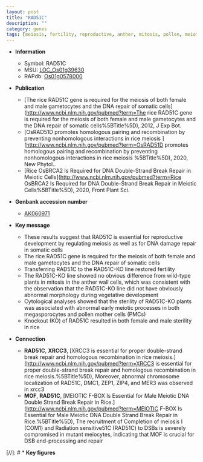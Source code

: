 ```yaml
---
layout: post
title: "RAD51C"
description: ""
category: genes
tags: [meiosis, fertility, reproductive, anther, mitosis, pollen, meiotic, vegetative, sterility]
---
```


* **Information**  
    + Symbol: RAD51C  
    + MSU: [LOC_Os01g39630](http://rice.uga.edu/cgi-bin/ORF_infopage.cgi?orf=LOC_Os01g39630)  
    + RAPdb: [Os01g0578000](https://rapdb.dna.affrc.go.jp/locus/?name=Os01g0578000)  

* **Publication**  
    + [The rice RAD51C gene is required for the meiosis of both female and male gametocytes and the DNA repair of somatic cells](http://www.ncbi.nlm.nih.gov/pubmed?term=The rice RAD51C gene is required for the meiosis of both female and male gametocytes and the DNA repair of somatic cells%5BTitle%5D), 2012, J Exp Bot.
    + [OsRAD51D promotes homologous pairing and recombination by preventing nonhomologous interactions in rice meiosis ](http://www.ncbi.nlm.nih.gov/pubmed?term=OsRAD51D promotes homologous pairing and recombination by preventing nonhomologous interactions in rice meiosis %5BTitle%5D), 2020, New Phytol..
    + [Rice OsBRCA2 Is Required for DNA Double-Strand Break Repair in Meiotic Cells](http://www.ncbi.nlm.nih.gov/pubmed?term=Rice OsBRCA2 Is Required for DNA Double-Strand Break Repair in Meiotic Cells%5BTitle%5D), 2020, Front Plant Sci.

* **Genbank accession number**  
    + [AK060971](http://www.ncbi.nlm.nih.gov/nuccore/AK060971)

* **Key message**  
    + These results suggest that RAD51C is essential for reproductive development by regulating meiosis as well as for DNA damage repair in somatic cells
    + The rice RAD51C gene is required for the meiosis of both female and male gametocytes and the DNA repair of somatic cells
    + Transferring RAD51C to the RAD51C-KO line restored fertility
    + The RAD51C-KO line showed no obvious difference from wild-type plants in mitosis in the anther wall cells, which was consistent with the observation that the RAD51C-KO line did not have obviously abnormal morphology during vegetative development
    + Cytological analyses showed that the sterility of RAD51C-KO plants was associated with abnormal early meiotic processes in both megasporocytes and pollen mother cells (PMCs)
    + Knockout (KO) of RAD51C resulted in both female and male sterility in rice

* **Connection**  
    + __RAD51C__, __XRCC3__, [XRCC3 is essential for proper double-strand break repair and homologous recombination in rice meiosis.](http://www.ncbi.nlm.nih.gov/pubmed?term=XRCC3 is essential for proper double-strand break repair and homologous recombination in rice meiosis.%5BTitle%5D), Moreover, abnormal chromosome localization of RAD51C, DMC1, ZEP1, ZIP4, and MER3 was observed in xrcc3
    + __MOF__, __RAD51C__, [MEIOTIC F-BOX Is Essential for Male Meiotic DNA Double Strand Break Repair in Rice.](http://www.ncbi.nlm.nih.gov/pubmed?term=MEIOTIC F-BOX Is Essential for Male Meiotic DNA Double Strand Break Repair in Rice.%5BTitle%5D), The recruitment of Completion of meiosis I (COM1) and Radiation sensitive51C (RAD51C) to DSBs is severely compromised in mutant meiocytes, indicating that MOF is crucial for DSB end-processing and repair

[//]: # * **Key figures**  


